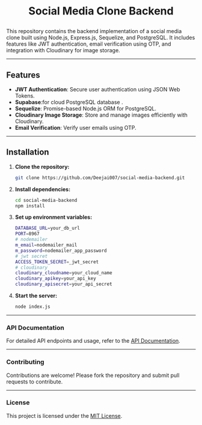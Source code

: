 # <p align="center">Social Media Clone Backend</p>

This repository contains the backend implementation of a social media clone built using Node.js, Express.js, Sequelize, and PostgreSQL. It includes features like JWT authentication, email verification using OTP, and integration with Cloudinary for image storage.

---

## Features

- **JWT Authentication**: Secure user authentication using JSON Web Tokens.
- **Supabase**:for cloud PostgreSQL database .
- **Sequelize**: Promise-based Node.js ORM for PostgreSQL.
- **Cloudinary Image Storage**: Store and manage images efficiently with Cloudinary.
- **Email Verification**: Verify user emails using OTP.

---

## Installation

1. **Clone the repository:**

   ```bash
   git clone https://github.com/Deejai007/social-media-backend.git

   ```

2. **Install dependencies:**

   ```bash
   cd social-media-backend
   npm install

   ```

3. **Set up environment variables:**

   ```bash
   DATABASE_URL=your_db_url
   PORT=8967
   # nodemailer
   m_email=nodemailer_mail
   m_password=nodemailer_app_password
   # jwt secret
   ACCESS_TOKEN_SECRET=_jwt_secret
   # cloudinary
   cloudinary_cloudname=your_cloud_name
   cloudinary_apikey=your_api_key
   cloudinary_apisecret=your_api_secret

   ```

4. **Start the server:**
   ```bash
   node index.js
   ```

---

### API Documentation

For detailed API endpoints and usage, refer to the [API Documentation](API_DOCUMENTATION.md).

---

### Contributing

Contributions are welcome! Please fork the repository and submit pull requests to contribute.

---

### License

This project is licensed under the [MIT License](LICENSE).
